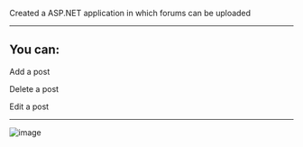 Created a ASP.NET application in which forums can be uploaded

----
You can:
----
Add a post

Delete a post

Edit a post


----

![image](https://user-images.githubusercontent.com/78680789/212485639-f84c2104-26b5-4ba4-ba28-69ebce359aea.png)
